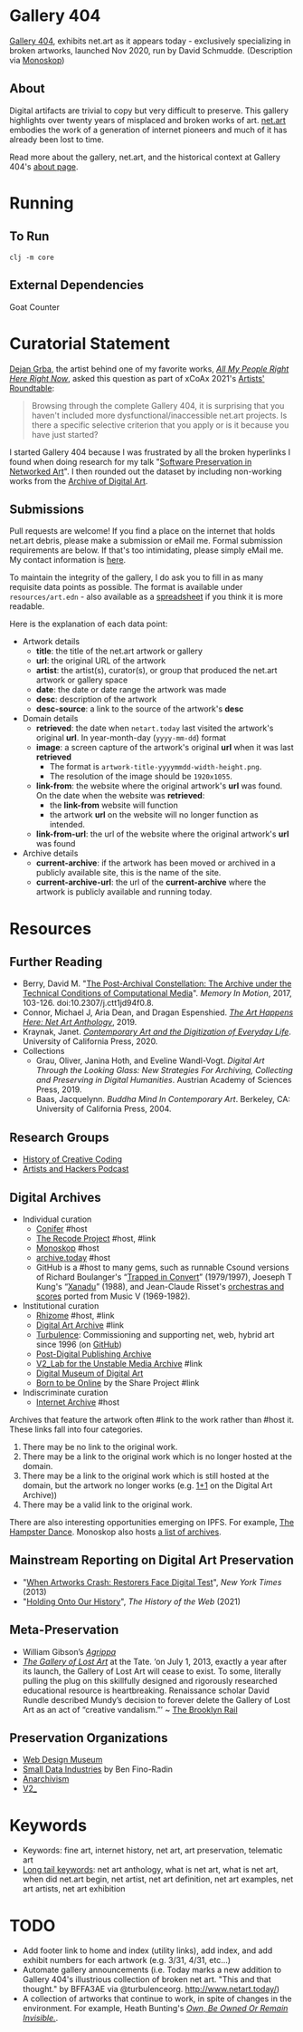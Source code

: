 # Gallery 404

[Gallery 404](http://www.netart.today/), exhibits net.art as it appears today - exclusively specializing in broken artworks, launched Nov 2020, run by David Schmudde. (Description via [Monoskop](https://monoskop.org/Net_art))

## About

Digital artifacts are trivial to copy but very difficult to preserve. This gallery highlights over twenty years of misplaced and broken works of art. [net.art](https://en.wikipedia.org/wiki/Net.art) embodies the work of a generation of internet pioneers and much of it has already been lost to time.

Read more about the gallery, net.art, and the historical context at Gallery 404's [about page](http://www.netart.today/pages/about.html).

# Running

## To Run

`clj -m core`

## External Dependencies

Goat Counter

# Curatorial Statement

[Dejan Grba](http://dejangrba.org/), the artist behind one of my favorite works, *[All My People Right Here Right Now](http://dejangrba.org/art-projects/en/2003-all-my-people/index.html)*, asked this question as part of xCoAx 2021's [Artists' Roundtable](https://2021.xcoax.org/artworks2/):

> Browsing through the complete Gallery 404, it is surprising that you haven't included more dysfunctional/inaccessible net.art projects. Is there a specific selective criterion that you apply or is it because you have just started?

I started Gallery 404 because I was frustrated by all the broken hyperlinks I found when doing research for my talk "[Software Preservation in Networked Art](https://nexa.polito.it/mercoledi-133)". I then rounded out the dataset by including non-working works from the [Archive of Digital Art](https://www.digitalartarchive.at/database/general/work/1-1.html).

## Submissions

Pull requests are welcome! If you find a place on the internet that holds net.art debris, please make a submission or eMail me. Formal submission requirements are below. If that's too intimidating, please simply eMail me. My contact information is [here](https://schmud.de/pages/about.html).

To maintain the integrity of the gallery, I do ask you to fill in as many requisite data points as possible. The format is available under `resources/art.edn` - also available as a [spreadsheet](https://airtable.com/shrhfvcQCI9R30J5F/tbl9PWDyk2nyBLy7R) if you think it is more readable.

Here is the explanation of each data point:

- Artwork details
    - **title**: the title of the net.art artwork or gallery
    - **url**: the original URL of the artwork
    - **artist**: the artist(s), curator(s), or group that produced the net.art artwork or gallery space
    - **date**: the date or date range the artwork was made
    - **desc**: description of the artwork
    - **desc-source**: a link to the source of the artwork's **desc**
- Domain details
    - **retrieved**: the date when `netart.today` last visited the artwork's original **url**. In year-month-day (`yyyy-mm-dd`) format
    - **image**: a screen capture of the artwork's original **url** when it was last **retrieved**
        - The format is `artwork-title-yyyymmdd-width-height.png`.
        - The resolution of the image should be `1920x1055`.
    - **link-from**: the website where the original artwork's **url** was found. On the date when the website was **retrieved**:
        - the **link-from** website will function
        - the artwork **url** on the website will no longer function as intended.
    - **link-from-url**: the url of the website where the original artwork's **url** was found
- Archive details
    - **current-archive**: if the artwork has been moved or archived in a publicly available site, this is the name of the site.
    - **current-archive-url**: the url of the **current-archive** where the artwork is publicly available and running today.

# Resources

## Further Reading

- Berry, David M. "[The Post-Archival Constellation: The Archive under the Technical Conditions of Computational Media](https://doi.org/10.2307/j.ctt1jd94f0.8)". *Memory In Motion*, 2017, 103-126. doi:10.2307/j.ctt1jd94f0.8.
- Connor, Michael J, Aria Dean, and Dragan Espenshied. *[The Art Happens Here: Net Art Anthology](https://rhizomedotorg.myshopify.com/products/the-art-happens-here-net-art-anthology)*, 2019.
- Kraynak, Janet. *[Contemporary Art and the Digitization of Everyday Life](https://www.ucpress.edu/book/9780520303911/contemporary-art-and-the-digitization-of-everyday-life)*. University of California Press, 2020.
- Collections
    - Grau, Oliver, Janina Hoth, and Eveline Wandl-Vogt. *Digital Art Through the Looking Glass: New Strategies For Archiving, Collecting and Preserving in Digital Humanities*. Austrian Academy of Sciences Press, 2019.
    - Baas, Jacquelynn. *Buddha Mind In Contemporary Art*. Berkeley, CA: University of California Press, 2004.

## Research Groups

- [History of Creative Coding](https://groups.google.com/g/history-of-creative-coding)
- [Artists and Hackers Podcast](https://www.artistsandhackers.org/about.html)

## Digital Archives

- Individual curation
    - [Conifer](https://conifer.rhizome.org/) #host
    - [The Recode Project](http://www.recodeproject.com/) #host, #link
    - [Monoskop](https://monoskop.org/Monoskop) #host
    - [archive.today](http://archive.today/) #host
    - GitHub is a #host to many gems, such as runnable Csound versions of Richard Boulanger's “[Trapped in Convert](https://github.com/csound/csound/blob/develop/examples/trapped.csd)” (1979/1997), Joeseph T Kung's “[Xanadu](https://github.com/csound/csound/blob/develop/examples/xanadu.csd)” (1988), and Jean-Claude Risset's [orchestras and scores](https://github.com/csound/csound/blob/develop/examples/xanadu.csd) ported from Music V (1969-1982).
- Institutional curation
    - [Rhizome](https://rhizome.org/) #host, #link
    - [Digital Art Archive](https://www.digitalartarchive.at/nc/home.html) #link
    - [Turbulence](http://turbulence.org/): Commissioning and supporting net, web, hybrid art since 1996 (on [GitHub](https://github.com/turbulence-org))
    - [Post-Digital Publishing Archive](http://p-dpa.net/)
    - [V2_Lab for the Unstable Media Archive](https://v2.nl/archive/latest-added-works) #link
    - [Digital Museum of Digital Art](https://dimoda.art/)
    - [Born to be Online](https://www.toshareproject.it/born-to-be-online) by the Share Project #link
- Indiscriminate curation
    - [Internet Archive](https://archive.org) #host

Archives that feature the artwork often #link to the work rather than #host it. These links fall into four categories.

1. There may be no link to the original work.
2. There may be a link to the original work which is no longer hosted at the domain.
3. There may be a link to the original work which is still hosted at the domain, but the artwork no longer works (e.g. [1+1](https://www.digitalartarchive.at/database/general/work/1-1.html) on the Digital Art Archive))
4. There may be a valid link to the original work.

There are also interesting opportunities emerging on IPFS. For example, [The Hampster Dance](https://ipfs.io/ipfs/QmT85wMjWsywH6K6dQFZz7q93SYiVpDp5y8LEapp42kvHj/). Monoskop also hosts [a list of archives](https://monoskop.org/Net_art).

## Mainstream Reporting on Digital Art Preservation

- "[When Artworks Crash: Restorers Face Digital Test](https://www.nytimes.com/2013/06/10/arts/design/whitney-saves-douglas-daviss-first-collaborative-sentence.html)", *New York Times* (2013)
- "[Holding Onto Our History](https://thehistoryoftheweb.com/postscript/april-2021-weblog-holding-on-to-our-history/)", *The History of the Web* (2021)

## Meta-Preservation

- William Gibson’s [*Agrippa*](https://arstechnica.com/information-technology/2012/07/william-gibsons-agrippa-mystery-challenge/)
- [*The Gallery of Lost Art*](http://galleryoflostart.com/) at the Tate. &lsquo;on July 1, 2013, exactly a year after its launch, the Gallery of Lost Art will cease to exist. To some, literally pulling the plug on this skillfully designed and rigorously researched educational resource is heartbreaking. Renaissance scholar David Rundle described Mundy’s decision to forever delete the Gallery of Lost Art as an act of “creative vandalism.”&rsquo; ~ [The Brooklyn Rail](https://brooklynrail.org/2013/06/artseen/tate-gallerythe-gallery-of-lost-art)

## Preservation Organizations

- [Web Design Museum](https://www.webdesignmuseum.org/)
- [Small Data Industries](https://smalldata.industries/) by Ben Fino-Radin
- [Anarchivism](https://anarchivism.org/w/Main_Page)
- [V2_](https://v2.nl/)

# Keywords

- Keywords: fine art, internet history, net art, art preservation, telematic art
- [Long tail keywords](https://keywordtool.io/): net art anthology, what is net art, what is net art, when did net.art begin, net artist, net art definition, net art examples, net art artists, net art exhibition

# TODO

- Add footer link to home and index (utility links), add index, and add exhibit numbers for each artwork (e.g. 3/31, 4/31, etc...)
- Automate gallery announcements (i.e. Today marks a new addition to Gallery 404's illustrious collection of broken net art. "This and that thought." by BFFA3AE via @turbulenceorg. http://www.netart.today/)
- A collection of artworks that continue to work, in spite of changes in the environment. For example, Heath Bunting's *[Own, Be Owned Or Remain Invisible.](http://irational.org/_readme.html)*.

